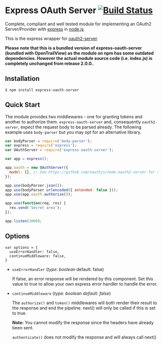 # Express OAuth Server [![Build Status](https://travis-ci.org/oauthjs/express-oauth-server.png?branch=master)](https://travis-ci.org/oauthjs/express-oauth-server)

Complete, compliant and well tested module for implementing an OAuth2 Server/Provider with [express](https://github.com/expressjs/express) in [node.js](http://nodejs.org/).

This is the express wrapper for [oauth2-server](https://github.com/oauthjs/node-oauth2-server).

**Please note that this is a bundled version of express-oauth-server (bundled with OpenTrailView) as the module on npm has some outdated dependencies. However the actual module source code (i.e. index.js) is completely unchanged from release 2.0.0.**.

## Installation

    $ npm install express-oauth-server

## Quick Start

The module provides two middlewares - one for granting tokens and another to authorize them. `express-oauth-server` and, consequently `oauth2-server`, expect the request body to be parsed already.
The following example uses `body-parser` but you may opt for an alternative library.

```js
var bodyParser = require('body-parser');
var express = require('express');
var OAuthServer = require('express-oauth-server');

var app = express();

app.oauth = new OAuthServer({
  model: {}, // See https://github.com/oauthjs/node-oauth2-server for specification
});

app.use(bodyParser.json());
app.use(bodyParser.urlencoded({ extended: false }));
app.use(app.oauth.authorize());

app.use(function(req, res) {
  res.send('Secret area');
});

app.listen(3000);
```

## Options

```
var options = { 
  useErrorHandler: false, 
  continueMiddleware: false,
}
```
* `useErrorHandler`
(_type: boolean_ default: false)

  If false, an error response will be rendered by this component.
  Set this value to true to allow your own express error handler to handle the error.

* `continueMiddleware`
(_type: boolean default: false_)

  The `authorize()` and `token()` middlewares will both render their 
  result to the response and end the pipeline.
  next() will only be called if this is set to true.

  **Note:** You cannot modify the response since the headers have already been sent.

  `authenticate()` does not modify the response and will always call next()
